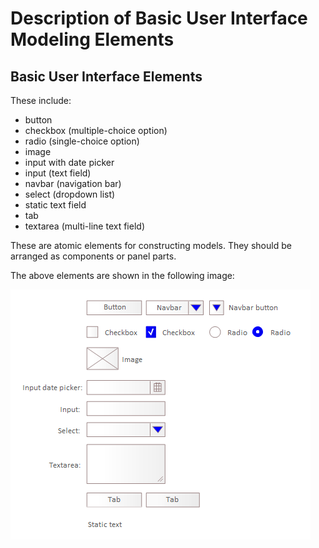 # Description of Basic User Interface Modeling Elements

## Basic User Interface Elements

These include:

* button
* checkbox (multiple-choice option)
* radio (single-choice option)
* image
* input with date picker
* input (text field)
* navbar (navigation bar)
* select (dropdown list)
* static text field
* tab
* textarea (multi-line text field)

These are atomic elements for constructing models. They should be arranged as components or panel parts.

The above elements are shown in the following image:

![Basic Elements](../../img/ui-basic-elements.png)
